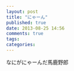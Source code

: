```yaml
---
layout: post
title: "にゃーん"
published: true
date: 2013-08-25 14:56
comments: true
tags: 
categories: 
---
```


なにがにゃーんだ馬鹿野郎
